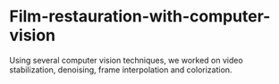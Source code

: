 # Film-restauration-with-computer-vision
Using several computer vision techniques, we worked on video stabilization, denoising, frame interpolation and colorization. 
